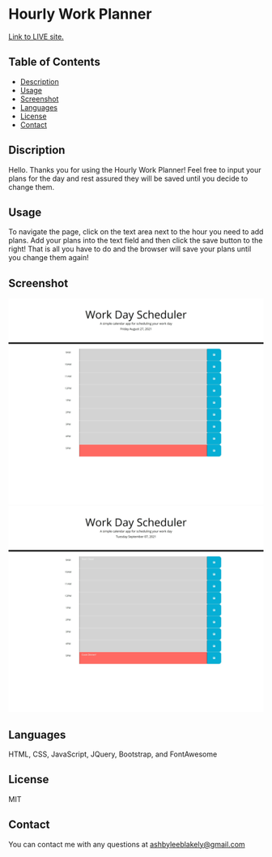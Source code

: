 # Hourly Work Planner 
 
[Link to LIVE site.](https://ashbylb.github.io/workday-scheduler/)

## Table of Contents
- [Description](#Description)
- [Usage](#Usage)
- [Screenshot](#Screenshot)
- [Languages](#Languages)
- [License](#License)
- [Contact](#Contact)

## Discription
Hello.  Thanks you for using the Hourly Work Planner! Feel free to input your plans for the day and rest assured they will be saved until you decide to change them.

## Usage 
To navigate the page, click on the text area next to the hour you need to add plans.  Add your plans into the text field and then click the save button to the right!  That is all you have to do and the browser will save your plans until you change them again!

## Screenshot
 

![Screenshot](./assets/images/scheduler.png)
![Screenshot](./assets/images/schedule2.png)

## Languages
HTML, CSS, JavaScript, JQuery, Bootstrap, and FontAwesome 

## License
MIT

## Contact
You can contact me with any questions at ashbyleeblakely@gmail.com

